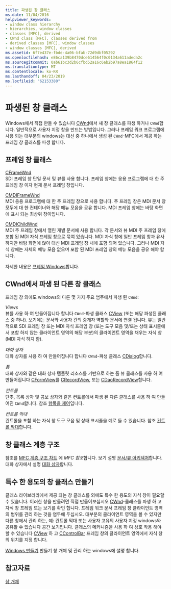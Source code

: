 ```yaml
---
title: 파생된 창 클래스
ms.date: 11/04/2016
helpviewer_keywords:
- window class hierarchy
- hierarchies, window classes
- classes [MFC], derived
- CWnd class [MFC], classes derived from
- derived classes [MFC], window classes
- window classes [MFC], derived
ms.assetid: 6f7e437e-fbde-4a06-bfab-72d9dbf05292
ms.openlocfilehash: e86ca139b8470dce614564f0c0134a611adeda2c
ms.sourcegitcommit: 0ab61bc3d2b6cfbd52a16c6ab2b97a8ea1864f12
ms.translationtype: MT
ms.contentlocale: ko-KR
ms.lasthandoff: 04/23/2019
ms.locfileid: "62153380"
---
```

# <a name="derived-window-classes"></a>파생된 창 클래스

Windows에서 직접 만들 수 있습니다 [CWnd](../mfc/reference/cwnd-class.md)에서 새 창 클래스를 파생 하거나 `CWnd`합니다. 일반적으로 사용자 지정 창을 만드는 방법입니다. 그러나 프레임 워크 프로그램에 사용 되는 대부분의 windows는 대신 중 하나에서 생성 된 `CWnd`-MFC에서 제공 하는 프레임 창 클래스를 파생 합니다.

## <a name="frame-window-classes"></a>프레임 창 클래스

[CFrameWnd](../mfc/reference/cframewnd-class.md)<br/>
SDI 프레임 창 단일 문서 및 뷰를 사용 합니다. 프레임 창에는 응용 프로그램에 대 한 주 프레임 창 이자 현재 문서 프레임 창입니다.

[CMDIFrameWnd](../mfc/reference/cmdiframewnd-class.md)<br/>
MDI 응용 프로그램에 대 한 주 프레임 창으로 사용 합니다. 주 프레임 창은 MDI 문서 창 모두에 대 한 컨테이너와 해당 메뉴 모음을 공유 합니다. MDI 프레임 창에는 바탕 화면에 표시 되는 최상위 창이입니다.

[CMDIChildWnd](../mfc/reference/cmdichildwnd-class.md)<br/>
MDI 주 프레임 창에서 열린 개별 문서에 사용 합니다. 각 문서와 뷰 MDI 주 프레임 창에 포함 된 MDI 자식 프레임 창으로 묶여 있습니다. MDI 자식 창에 일반 프레임 창과 유사 하지만 바탕 화면에 앉아 대신 MDI 프레임 창 내에 포함 되어 있습니다. 그러나 MDI 자식 창에는 자체의 메뉴 모음 없으며 포함 된 MDI 프레임 창의 메뉴 모음을 공유 해야 합니다.

자세한 내용은 [프레임 Windows](../mfc/frame-windows.md)합니다.

## <a name="other-window-classes-derived-from-cwnd"></a>CWnd에서 파생 된 다른 창 클래스

프레임 창 외에도 windows의 다른 몇 가지 주요 범주에서 파생 된 `CWnd`:

*Views*<br/>
뷰를 사용 하 여 만들어집니다 합니다 `CWnd`-파생 클래스 [CView](../mfc/reference/cview-class.md) (또는 해당 파생된 클래스 중 하나). 보기에는 문서와 사용자 간의 중개자 역할와 문서에 연결 됩니다. 뷰는 일반적으로 SDI 프레임 창 또는 MDI 자식 프레임 창 (또는 도구 모음 및/또는 상태 표시줄에서 포함 하지 않는 클라이언트 영역의 해당 부분)의 클라이언트 영역을 채우는 자식 창 (MDI 자식 하지 함).

*대화 상자*<br/>
대화 상자를 사용 하 여 만들어집니다 합니다 `CWnd`-파생 클래스 [CDialog](../mfc/reference/cdialog-class.md)합니다.

*폼*<br/>
대화 상자와 같은 대화 상자 템플릿 리소스를 기반으로 하는 폼 뷰 클래스를 사용 하 여 만들어집니다 [CFormView](../mfc/reference/cformview-class.md)를 [CRecordView](../mfc/reference/crecordview-class.md), 또는 [CDaoRecordView](../mfc/reference/cdaorecordview-class.md)합니다.

*컨트롤*<br/>
단추, 목록 상자 및 콤보 상자와 같은 컨트롤에서 파생 된 다른 클래스를 사용 하 여 만들어진 `CWnd`합니다. 참조 [항목을 제어](../mfc/controls-mfc.md)입니다.

*컨트롤 막대*<br/>
컨트롤을 포함 하는 자식 창 도구 모음 및 상태 표시줄을 예로 들 수 있습니다. 참조 [컨트롤 막대](../mfc/control-bars.md)합니다.

## <a name="window-class-hierarchy"></a>창 클래스 계층 구조

참조를 [MFC 계층 구조 차트](../mfc/hierarchy-chart.md) 에 *MFC 참조*합니다. 보기 설명 [문서/뷰 아키텍처](../mfc/document-view-architecture.md)합니다. 대화 상자에서 설명 [대화 상자](../mfc/dialog-boxes.md)합니다.

## <a name="creating-your-own-special-purpose-window-classes"></a>특수 한 용도의 창 클래스 만들기

클래스 라이브러리에서 제공 되는 창 클래스를 외에도 특수 한 용도의 자식 창이 필요할 수 있습니다. 이러한 창을 만들려면 직접 만들어보십시오 [CWnd](../mfc/reference/cwnd-class.md)-클래스를 파생 하 고 자식 창 프레임 또는 보기를 확인 합니다. 프레임 워크 문서 프레임 창 클라이언트 영역의 범위를 관리 하는 것을 염두에 두십시오. 대부분의 클라이언트 영역을 볼 수 있지만 다른 창에서 관리 하는, 예: 컨트롤 막대 또는 사용자 고유의 사용자 지정 windows와 공유할 수 있습니다 공간 보기입니다. 클래스의 메커니즘을 사용 하 여 상호 작용 해야 할 수 있습니다 [CView](../mfc/reference/cview-class.md) 하 고 [CControlBar](../mfc/reference/ccontrolbar-class.md) 프레임 창의 클라이언트 영역에서 자식 창의 위치를 지정 합니다.

[Windows 만들기](../mfc/creating-windows.md) 만들기 창 개체 및 관리 하는 windows에 설명 합니다.

## <a name="see-also"></a>참고자료

[창 개체](../mfc/window-objects.md)
